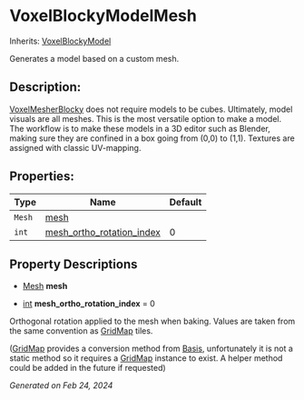 # VoxelBlockyModelMesh

Inherits: [VoxelBlockyModel](VoxelBlockyModel.md)

Generates a model based on a custom mesh.

## Description: 

[VoxelMesherBlocky](VoxelMesherBlocky.md) does not require models to be cubes. Ultimately, model visuals are all meshes. This is the most versatile option to make a model. The workflow is to make these models in a 3D editor such as Blender, making sure they are confined in a box going from (0,0) to (1,1). Textures are assigned with classic UV-mapping.

## Properties: 


Type    | Name                                                       | Default 
------- | ---------------------------------------------------------- | --------
`Mesh`  | [mesh](#i_mesh)                                            |         
`int`   | [mesh_ortho_rotation_index](#i_mesh_ortho_rotation_index)  | 0       
<p></p>

## Property Descriptions

- [Mesh](https://docs.godotengine.org/en/stable/classes/class_mesh.html)<span id="i_mesh"></span> **mesh**


- [int](https://docs.godotengine.org/en/stable/classes/class_int.html)<span id="i_mesh_ortho_rotation_index"></span> **mesh_ortho_rotation_index** = 0

Orthogonal rotation applied to the mesh when baking. Values are taken from the same convention as [GridMap](https://docs.godotengine.org/en/stable/classes/class_gridmap.html) tiles.

([GridMap](https://docs.godotengine.org/en/stable/classes/class_gridmap.html) provides a conversion method from [Basis](https://docs.godotengine.org/en/stable/classes/class_basis.html), unfortunately it is not a static method so it requires a [GridMap](https://docs.godotengine.org/en/stable/classes/class_gridmap.html) instance to exist. A helper method could be added in the future if requested)

_Generated on Feb 24, 2024_
